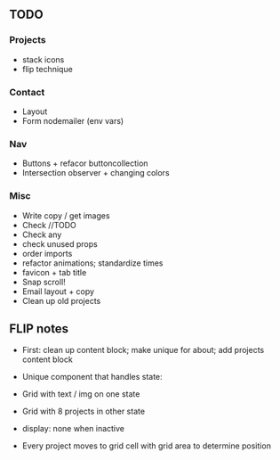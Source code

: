 ## TODO

### Projects

- stack icons
- flip technique

### Contact

- Layout
- Form nodemailer (env vars)

### Nav

- Buttons + refacor buttoncollection
- Intersection observer + changing colors

### Misc

- Write copy / get images
- Check //TODO
- Check any
- check unused props
- order imports
- refactor animations; standardize times
- favicon + tab title
- Snap scroll!
- Email layout + copy
- Clean up old projects

## FLIP notes

- First: clean up content block; make unique for about; add projects content block

- Unique component that handles state:
- Grid with text / img on one state
- Grid with 8 projects in other state
- display: none when inactive
- Every project moves to grid cell with grid area to determine position
